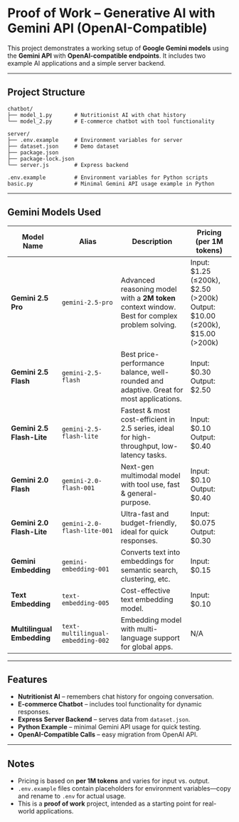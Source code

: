 # Proof of Work – Generative AI with Gemini API (OpenAI-Compatible)

This project demonstrates a working setup of **Google Gemini models** using the **Gemini API** with **OpenAI-compatible endpoints**.
It includes two example AI applications and a simple server backend.

---

## Project Structure

```
chatbot/
├── model_1.py       # Nutritionist AI with chat history
└── model_2.py       # E-commerce chatbot with tool functionality

server/
├── .env.example     # Environment variables for server
├── dataset.json     # Demo dataset
├── package.json
├── package-lock.json
└── server.js        # Express backend

.env.example         # Environment variables for Python scripts
basic.py             # Minimal Gemini API usage example in Python

```

---

## Gemini Models Used

| Model Name                 | Alias                             | Description                                                                                    | Pricing (per 1M tokens)                                                             |
| -------------------------- | --------------------------------- | ---------------------------------------------------------------------------------------------- | ----------------------------------------------------------------------------------- |
| **Gemini 2.5 Pro**         | `gemini-2.5-pro`                  | Advanced reasoning model with a **2M token** context window. Best for complex problem solving. | Input: \$1.25 (≤200k), \$2.50 (>200k) <br> Output: \$10.00 (≤200k), \$15.00 (>200k) |
| **Gemini 2.5 Flash**       | `gemini-2.5-flash`                | Best price-performance balance, well-rounded and adaptive. Great for most applications.        | Input: \$0.30 <br> Output: \$2.50                                                   |
| **Gemini 2.5 Flash-Lite**  | `gemini-2.5-flash-lite`           | Fastest & most cost-efficient in 2.5 series, ideal for high-throughput, low-latency tasks.     | Input: \$0.10 <br> Output: \$0.40                                                   |
| **Gemini 2.0 Flash**       | `gemini-2.0-flash-001`            | Next-gen multimodal model with tool use, fast & general-purpose.                               | Input: \$0.10 <br> Output: \$0.40                                                   |
| **Gemini 2.0 Flash-Lite**  | `gemini-2.0-flash-lite-001`       | Ultra-fast and budget-friendly, ideal for quick responses.                                     | Input: \$0.075 <br> Output: \$0.30                                                  |
| **Gemini Embedding**       | `gemini-embedding-001`            | Converts text into embeddings for semantic search, clustering, etc.                            | Input: \$0.15                                                                       |
| **Text Embedding**         | `text-embedding-005`              | Cost-effective text embedding model.                                                           | Input: \$0.10                                                                       |
| **Multilingual Embedding** | `text-multilingual-embedding-002` | Embedding model with multi-language support for global apps.                                   | N/A                                                                                 |

---

## Features

* **Nutritionist AI** – remembers chat history for ongoing conversation.
* **E-commerce Chatbot** – includes tool functionality for dynamic responses.
* **Express Server Backend** – serves data from `dataset.json`.
* **Python Example** – minimal Gemini API usage for quick testing.
* **OpenAI-Compatible Calls** – easy migration from OpenAI API.

---

## Notes

* Pricing is based on **per 1M tokens** and varies for input vs. output.
* `.env.example` files contain placeholders for environment variables—copy and rename to `.env` for actual usage.
* This is a **proof of work** project, intended as a starting point for real-world applications.
